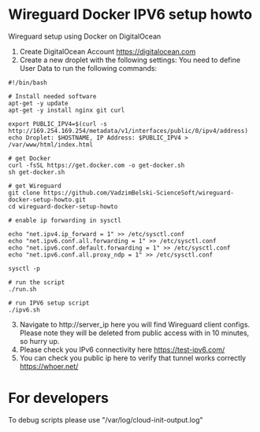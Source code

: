 # Wireguard Docker IPV6 setup howto
Wireguard setup using Docker on DigitalOcean

1. Create DigitalOcean Account https://digitalocean.com
2. Create a new droplet with the following settings:
   You need to define User Data to run the following commands:
```
#!/bin/bash

# Install needed software
apt-get -y update
apt-get -y install nginx git curl

export PUBLIC_IPV4=$(curl -s http://169.254.169.254/metadata/v1/interfaces/public/0/ipv4/address)
echo Droplet: $HOSTNAME, IP Address: $PUBLIC_IPV4 > /var/www/html/index.html

# get Docker
curl -fsSL https://get.docker.com -o get-docker.sh
sh get-docker.sh

# get Wireguard
git clone https://github.com/VadzimBelski-ScienceSoft/wireguard-docker-setup-howto.git
cd wireguard-docker-setup-howto
        
# enable ip forwarding in sysctl

echo "net.ipv4.ip_forward = 1" >> /etc/sysctl.conf
echo "net.ipv6.conf.all.forwarding = 1" >> /etc/sysctl.conf
echo "net.ipv6.conf.default.forwarding = 1" >> /etc/sysctl.conf
echo "net.ipv6.conf.all.proxy_ndp = 1" >> /etc/sysctl.conf

sysctl -p

# run the script
./run.sh

# run IPV6 setup script
./ipv6.sh

```

   3. Navigate to http://server_ip here you will find Wireguard client configs. Please note they will be deleted from public access with in 10 minutes, so hurry up.
   4. Please check you IPv6 connectivity here https://test-ipv6.com/
   5. You can check you public ip here to verify that tunnel works correctly https://whoer.net/ 


# For developers

To debug scripts please use "/var/log/cloud-init-output.log"
    

